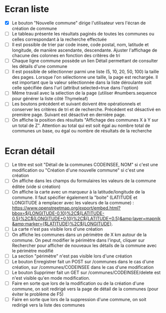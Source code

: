 # Ecran liste 

- [x] Le bouton "Nouvelle commune" dirige l'utilisateur vers l'écran de création de commune
- [ ] Le tableau présente les résultats paginés de toutes les communes ou celles correspondant à la recherche effectuée
- [ ] Il est possible de trier par code insee, code postal, nom, latitude et longitude, de manière ascendante, descendante. Ajuster l'affichage de chacune des colonnes en fonction des critères de tri
- [ ] Chaque ligne commune possède un lien Détail permettant de consulter les détails d'une commune
- [ ] Il est possible de sélectionner parmi une liste (5, 10, 20, 50, 100) la taille des pages. Lorsque l'on sélectionne une taille, la page est rechargée. Il est important que la valeur sélectionnée dans la liste déroulante soit celle spécifiée dans l'url (attribut selected=true dans l'option)
- [ ] Même travail avec la sélection de la page (utiliser #numbers.sequence pour générer la liste côté Thymeleaf)
- [ ] Les boutons précédent et suivant doivent être opérationnels et conserver les critères de tri et de recherche. Précédent est désactivé en première page. Suivant est désactivé en dernière page.
- [ ] On affiche la position des résultats "Affichage des communes X à Y sur un total de Z". Attention au total qui est soit égal au nombre total de communes un base, ou égal ou nombre de résultats de la recherche

# Ecran détail
- [ ] Le titre est soit "Détail de la communes CODEINSEE, NOM" si c'est une modification ou "Création d'une nouvelle commune" si c'est une création
- [ ] On affiche dans les champs du formulaires les valeurs de la commune éditée (vide si création)
- [ ] On affiche la carte avec un marqueur à la latitude/longitude de la commune. Il faut spécifier également la "boite" (LATITUDE et LONGITUDE à remplacer avec les valeurs de la commune) : https://www.openstreetmap.org/export/embed.html?bbox=${LONGITUDE-0.10}%2C${LATITUDE-0.5}%2C${LONGITUDE+0.10}%2C${LATITUDE+0.5}&amp;layer=mapnik&amp;marker={$LATITUDE}%2C${LONGITUDE}.
- [ ] La carte n'est pas visible lors d'une création
- [ ] On affiche les communes dans un périmètre de X km autour de la commune. On peut modifier le périmètre dans l'input, cliquer sur Rechercher pour afficher de nouveaux les détails de la commune avec le périmètre modifié
- [ ] La section "périmètre" n'est pas visible lors d'une création
- [ ] Le bouton Enregistrer fait un POST sur /communes dans le cas d'une création, sur /communes/CODEINSEE dans le cas d'une modification
- [ ] Le bouton Supprimer fait un GET sur /communes/CODEINSEE/delete est n'est visible qu'en mode modification.
- [ ] Faire en sorte que lors de la modification ou de la création d'une commune, on soit redirigé vers la page de détail de la communes (pour éviter le problème de F5)
- [ ] Faire en sorte que lors de la suppression d'une commune, on soit redirigé vers la liste des communes
